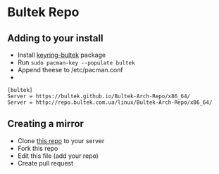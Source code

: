 # Bultek Repo

## Adding to your install
  * Install [keyring-bultek](https://github.com/Bultek/Bultek-Arch-Repo/blob/master/x86_64/keyring-bultek-2022.05.06-1-any.pkg.tar.zst) package
  * Run ```sudo pacman-key --populate bultek```
  * Append theese to /etc/pacman.conf
  * 
  ```
  [bultek]
  Server = https://bultek.github.io/Bultek-Arch-Repo/x86_64/ 
  Server = http://repo.bultek.com.ua/linux/Bultek-Arch-Repo/x86_64/
  
  ```
 
  ## Creating a mirror
  * Clone [this repo](https://github.com/Bultek/Bultek-Arch-Repo) to your server
  * Fork this repo
  * Edit this file (add your repo)
  * Create pull request
